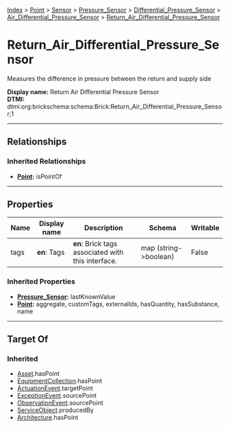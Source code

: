 [Index](../../../../../index.md) > [Point](../../../../Point.md) > [Sensor](../../../Sensor.md) > [Pressure_Sensor](../../Pressure_Sensor.md) > [Differential_Pressure_Sensor](../Differential_Pressure_Sensor.md) > [Air_Differential_Pressure_Sensor](Air_Differential_Pressure_Sensor.md) > [Return_Air_Differential_Pressure_Sensor](#)
# Return_Air_Differential_Pressure_Sensor

Measures the difference in pressure between the return and supply side


**Display name:** Return Air Differential Pressure Sensor<br />
**DTMI:** dtmi:org:brickschema:schema:Brick:Return_Air_Differential_Pressure_Sensor;1

---

## Relationships

### Inherited Relationships
* **[Point](../../../../Point.md):** isPointOf

---

## Properties

|Name|Display name|Description|Schema|Writable|
|-|-|-|-|-|
|tags|**en**: Tags|**en**: Brick tags associated with this interface.|map (string->boolean)|False|
### Inherited Properties
* **[Pressure_Sensor](../../Pressure_Sensor.md):** lastKnownValue
* **[Point](../../../../Point.md):** aggregate, customTags, externalIds, hasQuantity, hasSubstance, name

---

## Target Of
### Inherited
* [Asset](../../../../../Asset/Asset.md).hasPoint
* [EquipmentCollection](../../../../../Collection/EquipmentCollection.md).hasPoint
* [ActuationEvent](../../../../../Event/PointEvent/ActuationEvent.md).targetPoint
* [ExceptionEvent](../../../../../Event/PointEvent/ExceptionEvent.md).sourcePoint
* [ObservationEvent](../../../../../Event/PointEvent/ObservationEvent.md).sourcePoint
* [ServiceObject](../../../../../Information/ServiceObject/ServiceObject.md).producedBy
* [Architecture](../../../../../Space/Architecture/Architecture.md).hasPoint
